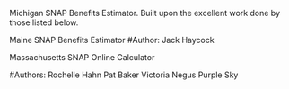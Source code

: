 Michigan SNAP Benefits Estimator. Built upon the excellent work done by those listed below.  

Maine SNAP Benefits Estimator
#Author:
Jack Haycock

Massachusetts SNAP Online Calculator

#Authors:
Rochelle Hahn
Pat Baker
Victoria Negus
Purple Sky
